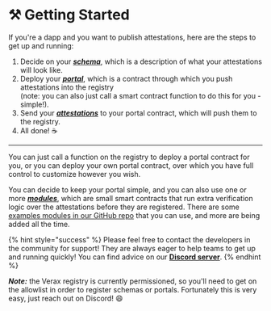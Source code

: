 # ⚒ Getting Started

If you're a dapp and you want to publish attestations, here are the steps to get up and running:

1. Decide on your [_**schema**_](core-concepts/schemas.md), which is a description of what your attestations will look like.
2. Deploy your [_**portal**_](core-concepts/portals.md), which is a contract through which you push attestations into the registry\
   (note: you can also just call a smart contract function to do this for you - simple!).
3. Send your [_**attestations**_](core-concepts/attestations.md) to your portal contract, which will push them to the registry.
4. All done! :coffee:

***

You can just call a function on the registry to deploy a portal contract for you, or you can deploy your own portal contract, over which you have full control to customize however you wish.

You can decide to keep your portal simple, and you can also use one or more [_**modules**_](core-concepts/modules.md), which are small smart contracts that run extra verification logic over the attestations before they are registered.  There are some [examples modules in our GitHub repo](https://github.com/Consensys/linea-attestation-registry/tree/dev/contracts/src) that you can use, and more are being added all the time.

{% hint style="success" %}
Please feel free to contact the developers in the community for support!  They are always eager to help teams to get up and running quickly! You can find advice on our [**Discord server**](https://discord.gg/Sq4EmYdBEk).
{% endhint %}

_**Note:**_ the Verax registry is currently permissioned, so you'll need to get on the allowlist in order to register schemas or portals.  Fortunately this is very easy, just reach out on Discord! :smile:
